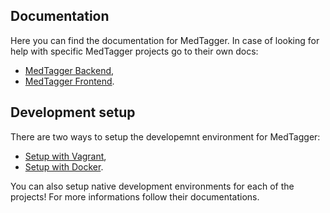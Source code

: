 Documentation
-------------

Here you can find the documentation for MedTagger. In case of looking for help
 with specific MedTagger projects go to their own docs:

 - [MedTagger Backend](/backend),
 - [MedTagger Frontend](/frontend).

## Development setup

There are two ways to setup the developemnt environment for MedTagger:

 - [Setup with Vagrant](/docs/development_setup_vagrant.md),
 - [Setup with Docker](/docs/development_via_docker_compose.md).

You can also setup native development environments for each of the projects! For more
 informations follow their documentations.
